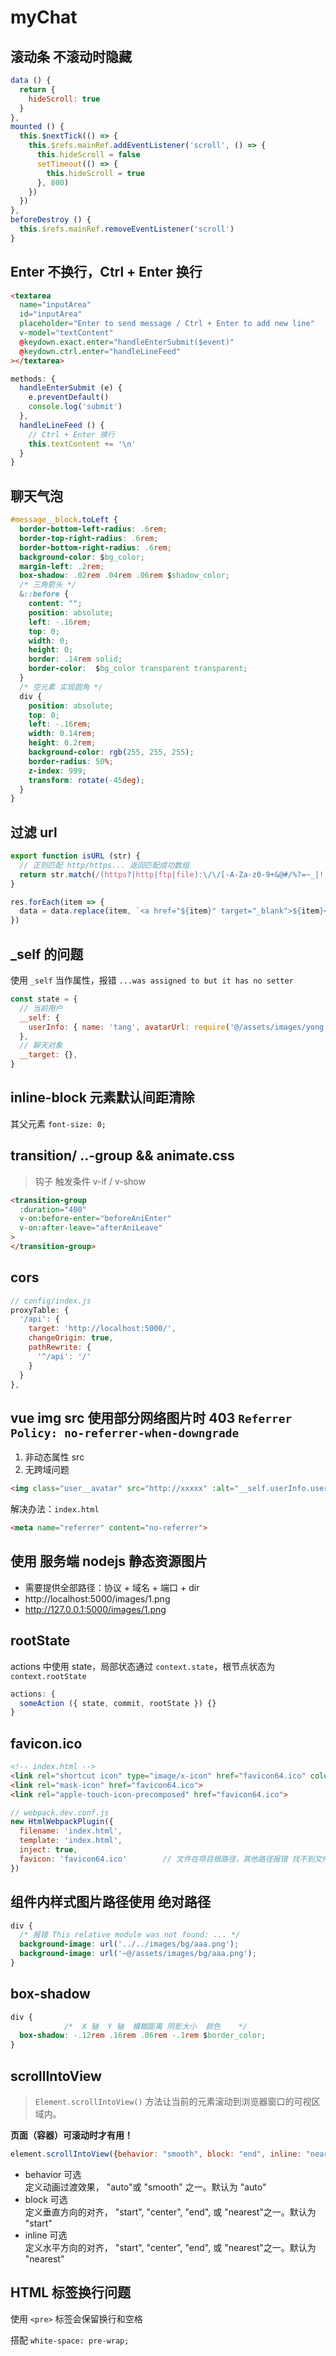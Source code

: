 # myChat

## 滚动条 不滚动时隐藏
```js
data () {
  return {
    hideScroll: true
  }
},
mounted () {
  this.$nextTick(() => {
    this.$refs.mainRef.addEventListener('scroll', () => {
      this.hideScroll = false
      setTimeout(() => {
        this.hideScroll = true
      }, 800)
    })
  })
},
beforeDestroy () {
  this.$refs.mainRef.removeEventListener('scroll')
}
```

## Enter 不换行，Ctrl + Enter 换行
```html
<textarea
  name="inputArea"
  id="inputArea"
  placeholder="Enter to send message / Ctrl + Enter to add new line"
  v-model="textContent"
  @keydown.exact.enter="handleEnterSubmit($event)"
  @keydown.ctrl.enter="handleLineFeed"
></textarea>
```
```js
methods: {
  handleEnterSubmit (e) {
    e.preventDefault()
    console.log('submit')
  },
  handleLineFeed () {
    // Ctrl + Enter 换行
    this.textContent += '\n'
  }
}
```

## 聊天气泡
```css
#message__block.toLeft {
  border-bottom-left-radius: .6rem;
  border-top-right-radius: .6rem;
  border-bottom-right-radius: .6rem;
  background-color: $bg_color;
  margin-left: .2rem;
  box-shadow: .02rem .04rem .06rem $shadow_color;
  /* 三角箭头 */
  &::before {
    content: "";
    position: absolute;
    left: -.16rem;
    top: 0;
    width: 0;
    height: 0;
    border: .14rem solid;
    border-color:  $bg_color transparent transparent;
  }
  /* 空元素 实现圆角 */
  div {
    position: absolute;
    top: 0;
    left: -.16rem;
    width: 0.14rem;
    height: 0.2rem;
    background-color: rgb(255, 255, 255);
    border-radius: 50%;
    z-index: 999;
    transform: rotate(-45deg);
  }
}
```

## 过滤 url
```js
export function isURL (str) {
  // 正则匹配 http/https... 返回匹配成功数组
  return str.match(/(https?|http|ftp|file):\/\/[-A-Za-z0-9+&@#/%?=~_|!:,.;]+[-A-Za-z0-9+&@#/%=~_|]/g)
}

res.forEach(item => {
  data = data.replace(item, `<a href="${item}" target="_blank">${item}</a>`)
})
```

## _self 的问题
使用 `_self` 当作属性，报错 `...was assigned to but it has no setter`

```js
const state = {
  // 当前用户
  __self: {
    userInfo: { name: 'tang', avatarUrl: require('@/assets/images/yong.jpg') }
  },
  // 聊天对象
  __target: {},
}
```

## inline-block 元素默认间距清除

其父元素 `font-size: 0;`

## transition/ ..-group && animate.css
> 钩子 触发条件 v-if / v-show 
```html
<transition-group
  :duration="400"
  v-on:before-enter="beforeAniEnter"
  v-on:after-leave="afterAniLeave"
>
</transition-group>
```
## cors
```js
// config/index.js
proxyTable: {
  '/api': {
    target: 'http://localhost:5000/',
    changeOrigin: true,
    pathRewrite: {
      '^/api': '/'
    }
  }
},
```

## vue img src 使用部分网络图片时 403 `Referrer Policy: no-referrer-when-downgrade`
1. 非动态属性 src
2. 无跨域问题

```html
<img class="user__avatar" src="http://xxxxx" :alt="__self.userInfo.username" />
```

解决办法：`index.html`
```html
<meta name="referrer" content="no-referrer">
```

## 使用 服务端 nodejs 静态资源图片
- 需要提供全部路径：协议 + 域名 + 端口 + dir
- http://localhost:5000/images/1.png
- http://127.0.0.1:5000/images/1.png


## rootState
actions 中使用 state，局部状态通过 `context.state`，根节点状态为 `context.rootState`

```js
actions: {
  someAction ({ state, commit, rootState }) {}
}
```

## favicon.ico
```html
<!-- index.html -->
<link rel="shortcut icon" type="image/x-icon" href="favicon64.ico" color="#FFF">
<link rel="mask-icon" href="favicon64.ico">
<link rel="apple-touch-icon-precomposed" href="favicon64.ico">
```
```js
// webpack.dev.conf.js
new HtmlWebpackPlugin({
  filename: 'index.html',
  template: 'index.html',
  inject: true,
  favicon: 'favicon64.ico'        // 文件在项目根路径，其他路径报错 找不到文件
})
```

## 组件内样式图片路径使用 绝对路径
```css
div {
  /* 报错 This relative module was not found: ... */
  background-image: url('../../images/bg/aaa.png');
  background-image: url('~@/assets/images/bg/aaa.png');
}
```

## box-shadow
```css
div {
            /*  X 轴  Y 轴  模糊距离 阴影大小  颜色    */
  box-shadow: -.12rem .16rem .06rem -.1rem $border_color;
}
```

## scrollIntoView
> `Element.scrollIntoView()` 方法让当前的元素滚动到浏览器窗口的可视区域内。

**页面（容器）可滚动时才有用！**

```js
element.scrollIntoView({behavior: "smooth", block: "end", inline: "nearest"});
```
- behavior 可选   
定义动画过渡效果， "auto"或 "smooth" 之一。默认为 "auto"
- block 可选    
定义垂直方向的对齐， "start", "center", "end", 或 "nearest"之一。默认为 "start"
- inline 可选   
定义水平方向的对齐， "start", "center", "end", 或 "nearest"之一。默认为 "nearest"


## HTML 标签换行问题
使用 `<pre>` 标签会保留换行和空格

搭配 `white-space: pre-wrap;`
